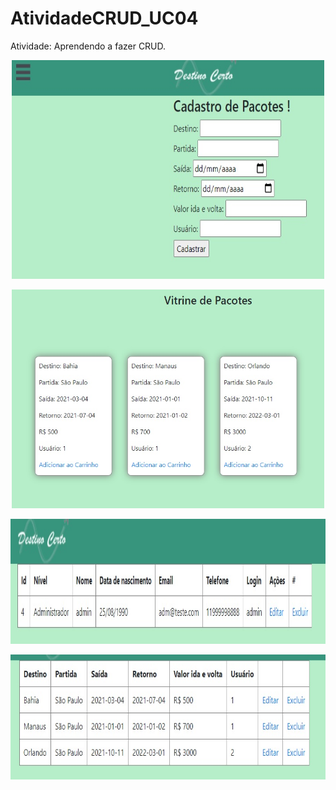 ﻿# AtividadeCRUD_UC04
Atividade: Aprendendo a fazer CRUD.

<p align="center"><img width="500" height="350" src="./wwwroot/toReadMe/pt1.jpg"></p>

<p align="center"><img width="500" height="350" src="./wwwroot/toReadMe/pt2.jpg"></p>

<p align="center"><img width="700" height="200" src="./wwwroot/toReadMe/pt3.jpg"></p>

<p align="center"><img width="700" height="200" src="./wwwroot/toReadMe/pt4.jpg"></p>
